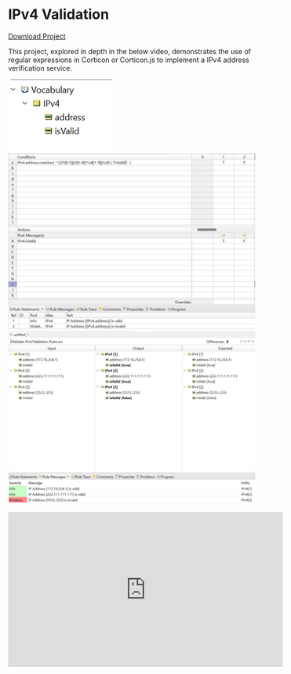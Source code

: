 # IPv4 Validation

[Download Project](https://github.com/corticon/templates/blob/main/Projects/IPv4%20Validation/IPv4%20Validation.zip)

This project, explored in depth in the below video, demonstrates the use of regular expressions in Corticon or Corticon.js to implement a IPv4 address verification service. 

![Rule Vocabulary](images/ipv4_Vocabulary.png 'Rule Vocabulary')
![Rulesheet](images/ipv4_rulesheet.png 'Rulesheet')
![Ruletest](images/ipv4_ruletest.png 'Ruletest')


<iframe width="560" height="315" src="https://www.youtube-nocookie.com/embed/rJDVrg9X01E" title="YouTube video player" frameborder="0" allow="accelerometer; autoplay; clipboard-write; encrypted-media; gyroscope; picture-in-picture; web-share" allowfullscreen></iframe>